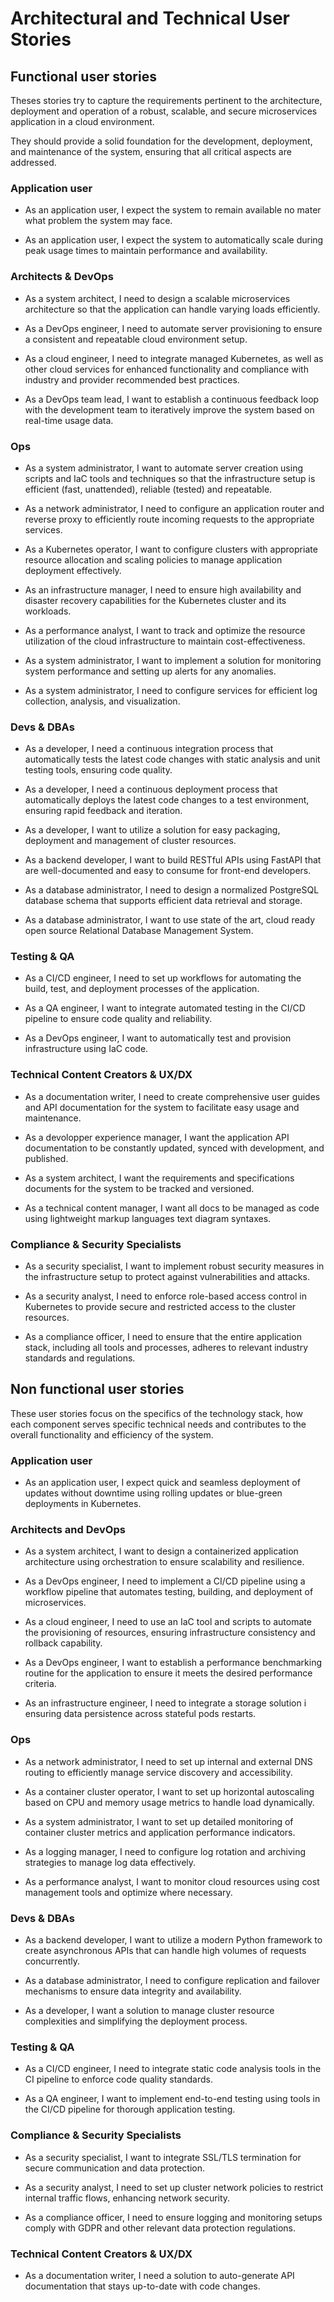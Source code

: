 # Architectural and Technical User Stories

<!--
- Develop detailed use cases for each major functionality.
- Outline user scenarios to understand the application flow.
- Develop user stories that capture the functional and technical requirements of the system from an architectural perspective.
- Each story should clearly state the 'who', 'what', and 'why' to articulate the needs of different system components or stakeholders (even hypothetical ones).
- -->


## Functional user stories

Theses stories try to capture the requirements pertinent to the architecture, deployment and operation of a robust, scalable, and secure microservices application in a cloud environment.

They should provide a solid foundation for the development, deployment, and maintenance of the system, ensuring that all critical aspects are addressed.


### Application user

- As an application user, I expect the system to remain available no mater what problem the system may face.

- As an application user, I expect the system to automatically scale during peak usage times to maintain performance and availability.


### Architects & DevOps

- As a system architect, I need to design a scalable microservices architecture so that the application can handle varying loads efficiently.

- As a DevOps engineer, I need to automate server provisioning to ensure a consistent and repeatable cloud environment setup.

- As a cloud engineer, I need to integrate managed Kubernetes, as well as other cloud services for enhanced functionality and compliance with industry and provider recommended best practices.

- As a DevOps team lead, I want to establish a continuous feedback loop with the development team to iteratively improve the system based on real-time usage data.


### Ops

- As a system administrator, I want to automate server creation using scripts and IaC tools and techniques so that the infrastructure setup is efficient (fast, unattended), reliable (tested) and repeatable.

- As a network administrator, I need to configure an application router and reverse proxy to efficiently route incoming requests to the appropriate services.

- As a Kubernetes operator, I want to configure clusters with appropriate resource allocation and scaling policies to manage application deployment effectively.

- As an infrastructure manager, I need to ensure high availability and disaster recovery capabilities for the Kubernetes cluster and its workloads.

- As a performance analyst, I want to track and optimize the resource utilization of the cloud infrastructure to maintain cost-effectiveness.

- As a system administrator, I want to implement a solution for monitoring system performance and setting up alerts for any anomalies.

- As a system administrator, I need to configure services for efficient log collection, analysis, and visualization.


### Devs & DBAs

- As a developer, I need a continuous integration process that automatically tests the latest code changes with static analysis and unit testing tools, ensuring code quality.

- As a developer, I need a continuous deployment process that automatically deploys the latest code changes to a test environment, ensuring rapid feedback and iteration.

- As a developer, I want to utilize a solution for easy packaging, deployment and management of cluster resources.

- As a backend developer, I want to build RESTful APIs using FastAPI that are well-documented and easy to consume for front-end developers.

- As a database administrator, I need to design a normalized PostgreSQL database schema that supports efficient data retrieval and storage.

- As a database administrator, I want to use state of the art, cloud ready open source Relational Database Management System.


### Testing & QA

- As a CI/CD engineer, I need to set up workflows for automating the build, test, and deployment processes of the application.

- As a QA engineer, I want to integrate automated testing in the CI/CD pipeline to ensure code quality and reliability.

- As a DevOps engineer, I want to automatically test and provision infrastructure using IaC code.


### Technical Content Creators & UX/DX

- As a documentation writer, I need to create comprehensive user guides and API documentation for the system to facilitate easy usage and maintenance.

- As a devolopper experience manager, I want the application API documentation to be constantly updated, synced with development, and published.

- As a system architect, I want the requirements and specifications documents for the system to be tracked and versioned.

- As a technical content manager, I want all docs to be managed as code using lightweight markup languages text diagram syntaxes.


### Compliance & Security Specialists

- As a security specialist, I want to implement robust security measures in the infrastructure setup to protect against vulnerabilities and attacks.

- As a security analyst, I need to enforce role-based access control in Kubernetes to provide secure and restricted access to the cluster resources.

- As a compliance officer, I need to ensure that the entire application stack, including all tools and processes, adheres to relevant industry standards and regulations.


## Non functional user stories

These user stories focus on the specifics of the technology stack, how each component serves specific technical needs and contributes to the overall functionality and efficiency of the system.


### Application user

- As an application user, I expect quick and seamless deployment of updates without downtime using rolling updates or blue-green deployments in Kubernetes.


### Architects and DevOps

- As a system architect, I want to design a containerized application architecture using orchestration to ensure scalability and resilience.

- As a DevOps engineer, I need to implement a CI/CD pipeline using a workflow pipeline that automates testing, building, and deployment of microservices.

- As a cloud engineer, I need to use an IaC tool and scripts to automate the provisioning of resources, ensuring infrastructure consistency and rollback capability.

- As a DevOps engineer, I want to establish a performance benchmarking routine for the application to ensure it meets the desired performance criteria.

- As an infrastructure engineer, I need to integrate a storage solution i ensuring data persistence across stateful pods restarts.


### Ops

- As a network administrator, I need to set up internal and external DNS routing to efficiently manage service discovery and accessibility.

- As a container cluster operator, I want to set up horizontal autoscaling based on CPU and memory usage metrics to handle load dynamically.

- As a system administrator, I want to set up detailed monitoring of container cluster metrics and application performance indicators.

- As a logging manager, I need to configure log rotation and archiving strategies to manage log data effectively.

- As a performance analyst, I want to monitor cloud resources using cost management tools and optimize where necessary.


### Devs & DBAs

- As a backend developer, I want to utilize a modern Python framework to create asynchronous APIs that can handle high volumes of requests concurrently.

- As a database administrator, I need to configure replication and failover mechanisms to ensure data integrity and availability.

- As a developer, I want a solution to manage cluster resource complexities and simplifying the deployment process.


### Testing & QA

- As a CI/CD engineer, I need to integrate static code analysis tools in the CI pipeline to enforce code quality standards.

- As a QA engineer, I want to implement end-to-end testing using tools in the CI/CD pipeline for thorough application testing.


### Compliance & Security Specialists

- As a security specialist, I want to integrate SSL/TLS termination for secure communication and data protection.

- As a security analyst, I need to set up cluster network policies to restrict internal traffic flows, enhancing network security.

- As a compliance officer, I need to ensure logging and monitoring setups comply with GDPR and other relevant data protection regulations.


### Technical Content Creators & UX/DX

- As a documentation writer, I need a solution to auto-generate API documentation that stays up-to-date with code changes.
